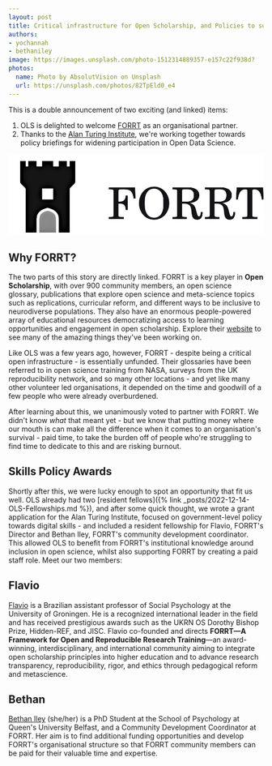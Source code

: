 ```yaml
---
layout: post
title: Critical infrastructure for Open Scholarship, and Policies to support wider participation in open data science
authors:
- yochannah
- bethaniley
image: https://images.unsplash.com/photo-1512314889357-e157c22f938d?
photos:
  name: Photo by AbsolutVision on Unsplash
  url: https://unsplash.com/photos/82TpEld0_e4
---
```



This is a double announcement of two exciting (and linked) items: 

1. OLS is delighted to welcome [FORRT](https://forrt.org/) as an organisational partner. 
2. Thanks to the [Alan Turing Institute](https://www.turing.ac.uk/), we're working together towards policy briefings for widening participation in Open Data Science. 

![A black and white logo of FORRT. The image comprises of a black fort/castle, with the word "FORRT" written in black letters next to it.](/images/2023-08-23-FORRT-logo.svg)

## Why FORRT?
The two parts of this story are directly linked. FORRT is a key player in **Open Scholarship**, with over 900 community members, an open science glossary, publications that explore open science and meta-science topics such as replications, curricular reform, and different ways to be inclusive to neurodiverse populations. They also have an enormous people-powered array of educational resources democratizing access to learning opportunities and engagement in open scholarship. Explore their [website](https://forrt.org/) to see many of the amazing things they've been working on.

Like OLS was a few years ago, however, FORRT - despite being a critical open infrastructure - is essentially unfunded. Their glossaries have been referred to in open science training from NASA, surveys from the UK reproducibility network, and so many other locations - and yet like many other volunteer led organisations, it depended on the time and goodwill of a few people who were already overburdened. 

After learning about this, we unanimously voted to partner with FORRT. We didn't know _what_ that meant yet - but we know that putting money where our mouth is can make all the difference when it comes to an organisation's survival - paid time, to take the burden off of people who're struggling to find time to dedicate to this and are risking burnout. 

## Skills Policy Awards

Shortly after this, we were lucky enough to spot an opportunity that fit us well. OLS already had two [resident fellows]({% link _posts/2022-12-14-OLS-Fellowships.md %}), and after some quick thought, we wrote a grant application for the Alan Turing Institute, focused on government-level policy towards digital skills - and included a resident fellowship for Flavio, FORRT's Director and Bethan Iley, FORRT's community development coordinator. This allowed OLS to benefit from FORRT's institutional knowledge around inclusion in open science, whilst also supporting FORRT by creating a paid staff role. Meet our two members: 

## Flavio

[Flavio](https://github.com/flavioazevedo) is a Brazilian assistant professor of Social Psychology at the University of Groningen. He is a recognized international leader in the field and has received prestigious awards such as the UKRN OS Dorothy Bishop Prize, Hidden-REF, and JISC. Flavio co-founded and directs **FORRT—A Framework for Open and Reproducible Research Training**—an award-winning, interdisciplinary, and international community aiming to integrate open scholarship principles into higher education and to advance research transparency, reproducibility, rigor, and ethics through pedagogical reform and metascience.

## Bethan 

[Bethan Iley](https://github.com/bethaniley) (she/her) is a PhD Student at the School of Psychology at Queen's University Belfast, and a Community Development Coordinator at FORRT. Her aim is to find additional funding opportunities and develop FORRT's organisational structure so that FORRT community members can be paid for their valuable time and expertise.
